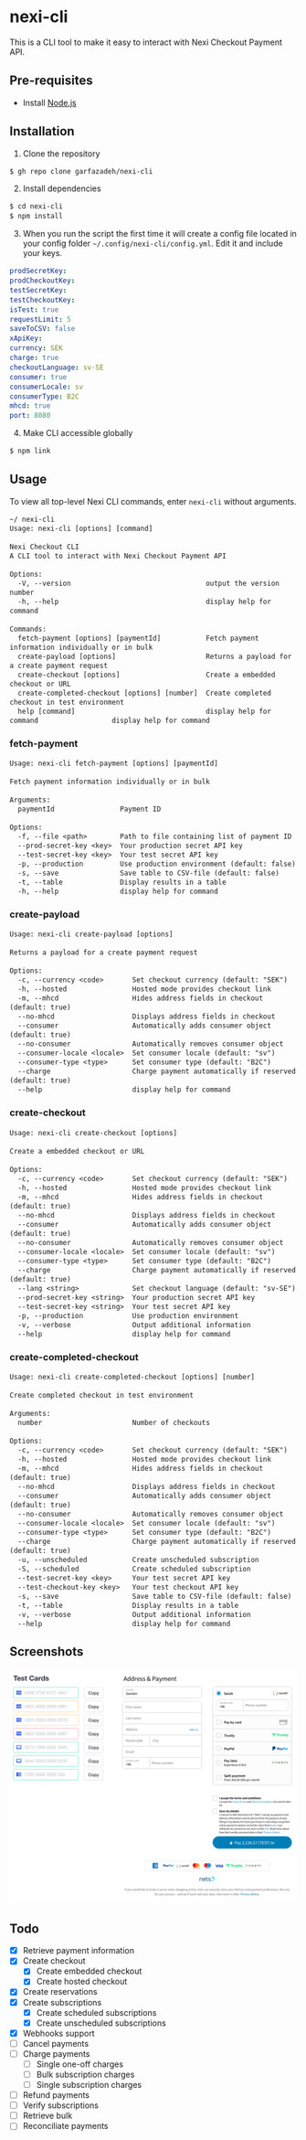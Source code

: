 # nexi-cli

This is a CLI tool to make it easy to interact with Nexi Checkout Payment API.

## Pre-requisites

- Install [Node.js](https://nodejs.org/en/)

## Installation

1.  Clone the repository

```zsh
$ gh repo clone garfazadeh/nexi-cli
```

2.  Install dependencies

```zsh
$ cd nexi-cli
$ npm install
```

3. When you run the script the first time it will create a config file located
   in your config folder `~/.config/nexi-cli/config.yml`. Edit it and include
   your keys.

```yml
prodSecretKey:
prodCheckoutKey:
testSecretKey:
testCheckoutKey:
isTest: true
requestLimit: 5
saveToCSV: false
xApiKey: 
currency: SEK
charge: true
checkoutLanguage: sv-SE
consumer: true
consumerLocale: sv
consumerType: B2C
mhcd: true
port: 8080
```

4.  Make CLI accessible globally

```zsh
$ npm link
```

 <!-- USAGE EXAMPLES -->

## Usage

To view all top-level Nexi CLI commands, enter `nexi-cli` without arguments.

```
~/ nexi-cli
Usage: nexi-cli [options] [command]

Nexi Checkout CLI
A CLI tool to interact with Nexi Checkout Payment API

Options:
  -V, --version                                 output the version number
  -h, --help                                    display help for command

Commands:
  fetch-payment [options] [paymentId]           Fetch payment information individually or in bulk
  create-payload [options]                      Returns a payload for a create payment request
  create-checkout [options]                     Create a embedded checkout or URL
  create-completed-checkout [options] [number]  Create completed checkout in test environment
  help [command]                                display help for command                  display help for command
```

### fetch-payment

```
Usage: nexi-cli fetch-payment [options] [paymentId]

Fetch payment information individually or in bulk

Arguments:
  paymentId                Payment ID

Options:
  -f, --file <path>        Path to file containing list of payment ID
  --prod-secret-key <key>  Your production secret API key
  --test-secret-key <key>  Your test secret API key
  -p, --production         Use production environment (default: false)
  -s, --save               Save table to CSV-file (default: false)
  -t, --table              Display results in a table
  -h, --help               display help for command
```

### create-payload

```
Usage: nexi-cli create-payload [options]

Returns a payload for a create payment request

Options:
  -c, --currency <code>       Set checkout currency (default: "SEK")
  -h, --hosted                Hosted mode provides checkout link
  -m, --mhcd                  Hides address fields in checkout (default: true)
  --no-mhcd                   Displays address fields in checkout
  --consumer                  Automatically adds consumer object (default: true)
  --no-consumer               Automatically removes consumer object
  --consumer-locale <locale>  Set consumer locale (default: "sv")
  --consumer-type <type>      Set consumer type (default: "B2C")
  --charge                    Charge payment automatically if reserved (default: true)
  --help                      display help for command
```

### create-checkout

```
Usage: nexi-cli create-checkout [options]

Create a embedded checkout or URL

Options:
  -c, --currency <code>       Set checkout currency (default: "SEK")
  -h, --hosted                Hosted mode provides checkout link
  -m, --mhcd                  Hides address fields in checkout (default: true)
  --no-mhcd                   Displays address fields in checkout
  --consumer                  Automatically adds consumer object (default: true)
  --no-consumer               Automatically removes consumer object
  --consumer-locale <locale>  Set consumer locale (default: "sv")
  --consumer-type <type>      Set consumer type (default: "B2C")
  --charge                    Charge payment automatically if reserved (default: true)
  --lang <string>             Set checkout language (default: "sv-SE")
  --prod-secret-key <string>  Your production secret API key
  --test-secret-key <string>  Your test secret API key
  -p, --production            Use production environment
  -v, --verbose               Output additional information
  --help                      display help for command
```

### create-completed-checkout

```
Usage: nexi-cli create-completed-checkout [options] [number]

Create completed checkout in test environment

Arguments:
  number                      Number of checkouts

Options:
  -c, --currency <code>       Set checkout currency (default: "SEK")
  -h, --hosted                Hosted mode provides checkout link
  -m, --mhcd                  Hides address fields in checkout (default: true)
  --no-mhcd                   Displays address fields in checkout
  --consumer                  Automatically adds consumer object (default: true)
  --no-consumer               Automatically removes consumer object
  --consumer-locale <locale>  Set consumer locale (default: "sv")
  --consumer-type <type>      Set consumer type (default: "B2C")
  --charge                    Charge payment automatically if reserved (default: true)
  -u, --unscheduled           Create unscheduled subscription
  -S, --scheduled             Create scheduled subscription
  --test-secret-key <key>     Your test secret API key
  --test-checkout-key <key>   Your test checkout API key
  -s, --save                  Save table to CSV-file (default: false)
  -t, --table                 Display results in a table
  -v, --verbose               Output additional information
  --help                      display help for command
```

## Screenshots

![Screenshot of embedded checkout](./docs/embedded-checkout.png?raw=true 'Embedded checkout')

## Todo

- [x] Retrieve payment information
- [x] Create checkout
    - [x] Create embedded checkout
    - [x] Create hosted checkout
- [x] Create reservations
- [x] Create subscriptions
    - [x] Create scheduled subscriptions
    - [x] Create unscheduled subscriptions
- [x] Webhooks support
- [ ] Cancel payments
- [ ] Charge payments
    - [ ] Single one-off charges
    - [ ] Bulk subscription charges
    - [ ] Single subscription charges
- [ ] Refund payments
- [ ] Verify subscriptions
- [ ] Retrieve bulk
- [ ] Reconciliate payments
